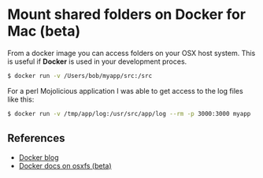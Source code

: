 # Mount shared folders on Docker for Mac (beta)

From a docker image you can access folders on your OSX host system. This is useful if **Docker** is used in your development proces.

```bash
$ docker run -v /Users/bob/myapp/src:/src
```

For a perl Mojolicious application I was able to get access to the log files like this:

```bash
$ docker run -v /tmp/app/log:/usr/src/app/log --rm -p 3000:3000 myapp
```

## References

- [Docker blog](https://blog.docker.com/2014/10/docker-1-3-signed-images-process-injection-security-options-mac-shared-directories/)
- [Docker docs on osxfs (beta)](https://beta.docker.com/docs/mac/osxfs/)
